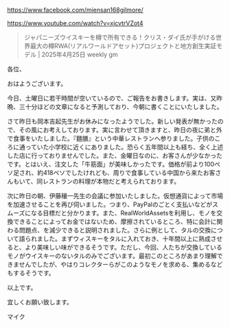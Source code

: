 https://www.facebook.com/miensan168gilmore/

https://www.youtube.com/watch?v=xjcvtrVZot4

> ジャパニーズウイスキーを樽で所有できる！クリス・ダイ氏が手がける世界最大の樽RWA(リアルワールドアセット)プロジェクトと地方創生実証モデル | 2025年4月25日 weekly gm

各位、

おはようございます。

今日、土曜日に若干時間が空いているので、ご報告をお書きします。実は、又昨晩、三十分ほどの文章になると予測しており、今朝に書くことにいたしました。

さて昨日も岡本吉起先生がお休みになったようでした。新しい発表が無かったので、その風にお考えしております。実に言わせて頂きますと、昨日の夜に弟と外で食事をいたしました。『麵膳』という中華レストランへ参りました。子供のころに通っていた小学校に近くにありました。恐らく五年間以上も経ち、全く上述した店に行っておりませんでした。また、金曜日なのに、お客さんが少なかったです。とはいえ、注文した「牛筋面」が美味しかったです。価格が前より100ペソ足され、約418ペソでしたけれども、周りで食事している中国から来たお客さんもいて、同レストランの料理が本物だと考えられております。

次に昨日の朝、伊藤穰一先生の会議に参加いたしました。仮想通貨によって市場を加速させることを再び伺いました。つまり、PayPalのごとく支払いなどがスムーズになる目標だと分かります。また、RealWorldAssetsを利用し、モノを交換できることによってお金ではないため、摩擦されているところ、特に会計に関わる問題点、を減少できると説明されました。さらに例として、タルの交換について語られました。まずウィスキーをタルに入れておき、十年間以上に熟成させると、より美味しい味ができるそうです。ただし、今回、人たちが交換しているモノがウイスキーのないタルのみでございます。最初このところがあまり理解できませんでしたが、やはりコレクターらがこのようなモノを求める、集めるなどもするそうです。

以上です。

宜しくお願い致します。

マイク
